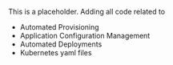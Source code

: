 This is a placeholder. Adding all code related to
- Automated Provisioning
- Application Configuration Management
- Automated Deployments
- Kubernetes yaml files
